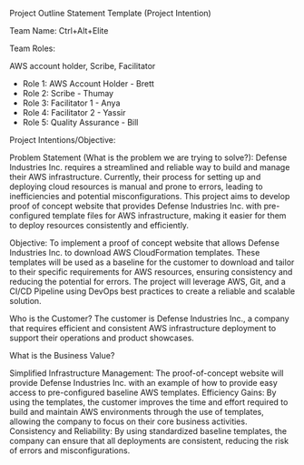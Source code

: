 Project Outline Statement Template (Project Intention)

Team Name: Ctrl+Alt+Elite

Team Roles:

AWS account holder, Scribe, Facilitator
- Role 1: AWS Account Holder - Brett
- Role 2: Scribe - Thumay
- Role 3: Facilitator 1 - Anya
- Role 4: Facilitator 2 - Yassir
- Role 5: Quality Assurance - Bill

Project Intentions/Objective:

Problem Statement (What is the problem we are trying to solve?):  Defense Industries Inc. requires a streamlined and reliable way to  build and manage their AWS infrastructure. Currently, their process for  setting up and deploying cloud resources is manual and prone to errors,  leading to inefficiencies and potential misconfigurations. This project  aims to develop proof of concept website that provides Defense  Industries Inc. with pre-configured template files for AWS  infrastructure, making it easier for them to deploy resources  consistently and efficiently.

Objective:  To implement a proof of concept website that allows Defense Industries  Inc. to download AWS CloudFormation templates. These templates will be  used as a baseline for the customer to download and tailor to their  specific requirements for AWS resources, ensuring consistency and  reducing the potential for errors. The project will leverage AWS, Git,  and a CI/CD Pipeline using DevOps best practices to create a reliable  and scalable solution.

Who is the Customer? The customer is Defense Industries Inc.,  a company that requires efficient and consistent AWS infrastructure  deployment to support their operations and product showcases.

What is the Business Value?

Simplified Infrastructure Management:  The proof-of-concept website will provide Defense Industries Inc. with an example of how to provide easy access to pre-configured baseline AWS  templates.
Efficiency Gains: By using the  templates, the customer improves the time and effort required to build  and maintain AWS environments through the use of templates, allowing the  company to focus on their core business activities.
Consistency and Reliability:  By using standardized baseline templates, the company can ensure that  all deployments are consistent, reducing the risk of errors and  misconfigurations.
